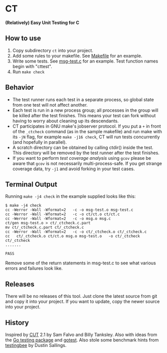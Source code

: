 # CT

**(Relatively) Easy Unit Testing for C**

## How to use

1. Copy subdirectory `ct` into your project.
2. Add some rules to your makefile. See [Makefile][] for an example.
3. Write some tests. See [msg-test.c][] for an example.
   Test function names begin with "cttest".
4. Run `make check`

## Behavior

- The test runner runs each test in a separate process, so
global state from one test will not affect another.
- Each test is run in a new process group; all processes
in the group will be killed after the test finishes. This
means your test can fork without having to worry about
cleaning up its descendants.
- CT participates in GNU make's jobserver protocol. If you
put a `+` in front of the `_ctcheck` command (as in the sample
makefile) and run make with its `-jN` flag, for example
`make -j16 check`, CT will run tests concurrently (and
hopefully in parallel).
- A scratch directory can be obtained by calling ctdir()
inside the test. This directory will be removed by the test
runner after the test finishes.
- If you want to perform  *test coverage analysis* using `gcov`
please be aware that `gcov` is not necessarily multi-process-safe.
If you get strange coverage data, try `-j1` and avoid forking in
your test cases.

## Terminal Output

Running `make -j4 check` in the example supplied looks like this:

```
$ make -j4 check
cc -Werror -Wall -Wformat=2   -c -o msg-test.o msg-test.c
cc -Werror -Wall -Wformat=2   -c -o ct/ct.o ct/ct.c
cc -Werror -Wall -Wformat=2   -c -o msg.o msg.c
ct/gen msg-test.o > ct/_ctcheck.c.part
mv ct/_ctcheck.c.part ct/_ctcheck.c
cc -Werror -Wall -Wformat=2   -c -o ct/_ctcheck.o ct/_ctcheck.c
cc   ct/_ctcheck.o ct/ct.o msg.o msg-test.o   -o ct/_ctcheck
ct/_ctcheck
.......

PASS
```

Remove some of the return statements in msg-test.c to see
what various errors and failures look like.

## Releases

There will be no releases of this tool. Just clone the latest source from git
and copy it into your project. If you want to update, copy the newer source
into your project.

## History

Inspired by [CUT][] 2.1 by Sam Falvo and Billy Tanksley.
Also with ideas from the [Go testing package][gotesting] and [gotest][].
Also stole some benchmark hints from [testingbee][] by Dustin Sallings.

[CUT]: https://web.archive.org/web/20130318233307/http://falvotech.com/content/cut/
[Makefile]: https://github.com/kr/ct/blob/main/Makefile
[msg-test.c]: https://github.com/kr/ct/blob/main/msg-test.c
[gotesting]: http://golang.org/pkg/testing/
[gotest]: https://golang.org/cmd/go/#hdr-Test_packages
[testingbee]: https://github.com/dustin/testingbee
